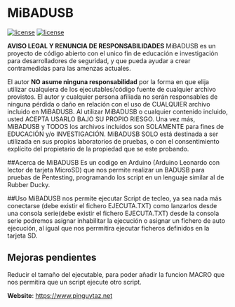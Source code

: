 # MiBADUSB
[![license](https://www.pinguytaz.net/IMG_GITHUB/gplv3-with-text-84x42.png)](https://github.com/pinguytaz/MiBADUSB/blob/master/LICENSE)
[![license](https://www.pinguytaz.net/IMG_GITHUB/Arduino.jpg)](https://arduino.cc)


__AVISO LEGAL Y RENUNCIA DE RESPONSABILIDADES__
MiBADUSB es un proyecto de código abierto con el unico fin de educación e investigación para desarrolladores de seguridad, y que pueda ayudar a crear contramedidas para las amenzas actuales.

El autor __NO asume ninguna responsabilidad__ por la forma en que elija utilizar cualquiera de los ejecutables/código fuente de cualquier archivo provistos. El autor y cualquier persona afiliada no serán responsables de ninguna pérdida o daño en relación con el uso de CUALQUIER archivo incluido en MiBADUSB. Al utilizar MiBADUSB o cualquier contenido incluido, usted ACEPTA USARLO BAJO SU PROPIO RIESGO. Una vez más, MiBADUSB y TODOS los archivos incluidos son SOLAMENTE para fines de EDUCACIÓN y/o INVESTIGACIÓN. MiBADUSB SOLO está destinada a ser utilizada en sus propios laboratorios de pruebas, o con el consentimiento explícito del propietario de la propiedad que se este probando.


##Acerca de MiBADUSB
Es un codigo en Arduino (Arduino Leonardo con lector de tarjeta MicroSD) que nos permite realizar un BADUSB para pruebas de Pentesting, programando los script en un lenguaje similar al de Rubber Ducky.

##Uso
    MiBADUSB nos permite ejecutar Script de tecleo, ya sea nada más conectarse (debe existir el fichero EJECUTA.TXT) como lanzarlos desde una consola serie(debe existir el fichero EJECUTA.TXT) desde la consola serie podremos asignar inhabilitar la ejecución o asignar un fichero de auto ejecución, al igual que nos perrmitira ejecutar ficheros definidos en la tarjeta SD.

## Mejoras pendientes
   Reducir el tamaño del ejecutable, para poder añadir la funcion MACRO que nos permitira que un script ejecute otro script.

__Website__: https://www.pinguytaz.net
   

